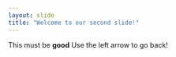```yaml
---
layout: slide
title: "Welcome to our second slide!"
---
```

This must be **good**
Use the left arrow to go back!


